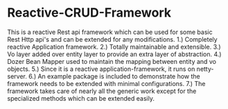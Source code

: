 # Reactive-CRUD-Framework
This is a reactive Rest api framework which can be used for some basic Rest Http api's and can be extended for any modifications.
1.) Completely reactive Application framework.
2.) Totally maintainable and extensible.
3.) Vo layer added over entity layer to provide an extra layer of abstraction.
4.) Dozer Bean Mapper used to maintain the mapping between entity and vo objects.
5.) Since it is a reactive application-framework, it runs on netty-server.
6.) An example package is included to demonstrate how the framework needs to be extended with minimal configurations.
7.) The framework takes care of nearly all the generic work except for the specialized methods which can be extended easily.
